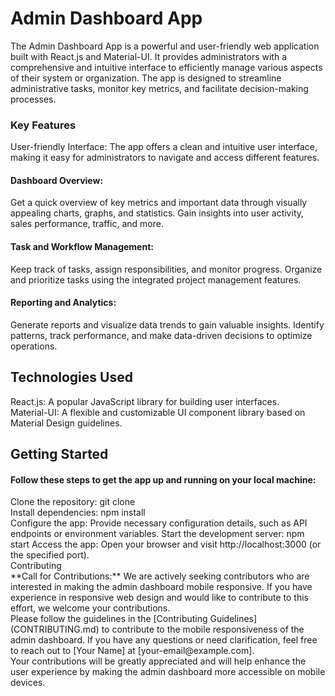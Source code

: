 <h1>Admin Dashboard App</h1>
The Admin Dashboard App is a powerful and user-friendly web application built with React.js and Material-UI. It provides administrators with a comprehensive and intuitive interface to efficiently manage various aspects of their system or organization. The app is designed to streamline administrative tasks, monitor key metrics, and facilitate decision-making processes.

<h3>Key Features</h3>
User-friendly Interface: The app offers a clean and intuitive user interface, making it easy for administrators to navigate and access different features.

<h4>Dashboard Overview:</h4> Get a quick overview of key metrics and important data through visually appealing charts, graphs, and statistics. Gain insights into user activity, sales performance, traffic, and more.

<h4>Task and Workflow Management:</h4> Keep track of tasks, assign responsibilities, and monitor progress. Organize and prioritize tasks using the integrated project management features.

<h4>Reporting and Analytics:</h4> Generate reports and visualize data trends to gain valuable insights. Identify patterns, track performance, and make data-driven decisions to optimize operations.

<h2>Technologies Used</h2>
React.js: A popular JavaScript library for building user interfaces.<br>
Material-UI: A flexible and customizable UI component library based on Material Design guidelines.
<h2>Getting Started</h2>
<h4>Follow these steps to get the app up and running on your local machine:</h4>
Clone the repository: git clone <repository_url> <br>
Install dependencies: npm install<br>
Configure the app: Provide necessary configuration details, such as API endpoints or environment variables.
Start the development server: npm start
Access the app: Open your browser and visit http://localhost:3000 (or the specified port).<br>
Contributing<br>
**Call for Contributions:** We are actively seeking contributors who are interested in making the admin dashboard mobile responsive. If you have experience in responsive web design and would like to contribute to this effort, we welcome your contributions.<br>
Please follow the guidelines in the [Contributing Guidelines](CONTRIBUTING.md) to contribute to the mobile responsiveness of the admin dashboard. If you have any questions or need clarification, feel free to reach out to [Your Name] at [your-email@example.com].<br>
Your contributions will be greatly appreciated and will help enhance the user experience by making the admin dashboard more accessible on mobile devices.

